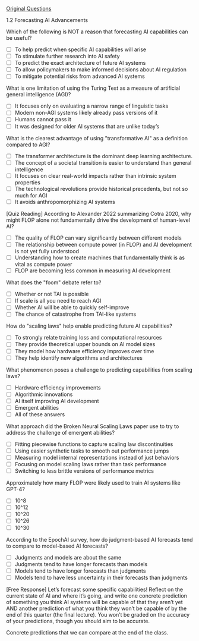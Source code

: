 [Original Questions](https://docs.google.com/document/d/1qYG7Dyy9NqSq9x2F-kccgUy_Rsxiv5hKbqVe5z6LURE/edit?tab=t.0#heading=h.fke682cxqkxr)

1.2 Forecasting AI Advancements

Which of the following is NOT a reason that forecasting AI capabilities can be useful?
* [ ] To help predict when specific AI capabilities will arise
* [ ] To stimulate further research into AI safety
* [ ] To predict the exact architecture of future AI systems
* [ ] To allow policymakers to make informed decisions about AI regulation
* [ ] To mitigate potential risks from advanced AI systems

What is one limitation of using the Turing Test as a measure of artificial general intelligence (AGI)?
* [ ] It focuses only on evaluating a narrow range of linguistic tasks
* [ ] Modern non-AGI systems likely already pass versions of it
* [ ] Humans cannot pass it
* [ ] It was designed for older AI systems that are unlike today’s

What is the clearest advantage of using "transformative AI" as a definition compared to AGI?
* [ ] The transformer architecture is the dominant deep learning architecture.
* [ ] The concept of a societal transition is easier to understand than general intelligence
* [ ] It focuses on clear real-world impacts rather than intrinsic system properties
* [ ] The technological revolutions provide historical precedents, but not so much for AGI
* [ ] It avoids anthropomorphizing AI systems

[Quiz Reading] According to Alexander 2022 summarizing Cotra 2020, why might FLOP alone not fundamentally drive the development of human-level AI?
* [ ] The quality of FLOP can vary significantly between different models
* [ ] The relationship between compute power (in FLOP) and AI development is not yet fully understood
* [ ] Understanding how to create machines that fundamentally think is as vital as compute power
* [ ] FLOP are becoming less common in measuring AI development

What does the "foom" debate refer to?
* [ ] Whether or not TAI is possible
* [ ] If scale is all you need to reach AGI
* [ ] Whether AI will be able to quickly self-improve
* [ ] The chance of catastrophe from TAI-like systems

How do "scaling laws" help enable predicting future AI capabilities?
* [ ] To strongly relate training loss and computational resources
* [ ] They provide theoretical upper bounds on AI model sizes
* [ ] They model how hardware efficiency improves over time
* [ ] They help identify new algorithms and architectures

What phenomenon poses a challenge to predicting capabilities from scaling laws?
* [ ] Hardware efficiency improvements
* [ ] Algorithmic innovations
* [ ] AI itself improving AI development
* [ ] Emergent abilities
* [ ] All of these answers

What approach did the Broken Neural Scaling Laws paper use to try to address the challenge of emergent abilities?
* [ ] Fitting piecewise functions to capture scaling law discontinuities
* [ ] Using easier synthetic tasks to smooth out performance jumps
* [ ] Measuring model internal representations instead of just behaviors
* [ ] Focusing on model scaling laws rather than task performance
* [ ] Switching to less brittle versions of performance metrics

Approximately how many FLOP were likely used to train AI systems like GPT-4?
* [ ] 10^8
* [ ] 10^12
* [ ] 10^20
* [ ] 10^26
* [ ] 10^30

According to the EpochAI survey, how do judgment-based AI forecasts tend to compare to model-based AI forecasts?
* [ ] Judgments and models are about the same
* [ ] Judgments tend to have longer forecasts than models
* [ ] Models tend to have longer forecasts than judgments 
* [ ] Models tend to have less uncertainty in their forecasts than judgments 

[Free Response] Let’s forecast some specific capabilities! 
Reflect on the current state of AI and where it’s going, and write one concrete prediction of something you think AI systems will be capable of that they aren’t yet AND another prediction of what you think they won’t be capable of by the end of this quarter (the final lecture). You won’t be graded on the accuracy of your predictions, though you should aim to be accurate.

Concrete predictions that we can compare at the end of the class.

